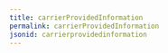 ```yaml
---
title: carrierProvidedInformation
permalink: carrierProvidedInformation
jsonid: carrierprovidedinformation
---
```

